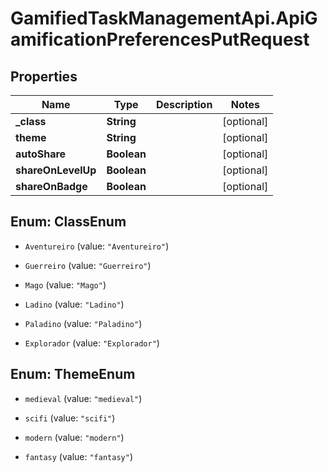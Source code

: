 # GamifiedTaskManagementApi.ApiGamificationPreferencesPutRequest

## Properties

Name | Type | Description | Notes
------------ | ------------- | ------------- | -------------
**_class** | **String** |  | [optional] 
**theme** | **String** |  | [optional] 
**autoShare** | **Boolean** |  | [optional] 
**shareOnLevelUp** | **Boolean** |  | [optional] 
**shareOnBadge** | **Boolean** |  | [optional] 



## Enum: ClassEnum


* `Aventureiro` (value: `"Aventureiro"`)

* `Guerreiro` (value: `"Guerreiro"`)

* `Mago` (value: `"Mago"`)

* `Ladino` (value: `"Ladino"`)

* `Paladino` (value: `"Paladino"`)

* `Explorador` (value: `"Explorador"`)





## Enum: ThemeEnum


* `medieval` (value: `"medieval"`)

* `scifi` (value: `"scifi"`)

* `modern` (value: `"modern"`)

* `fantasy` (value: `"fantasy"`)




